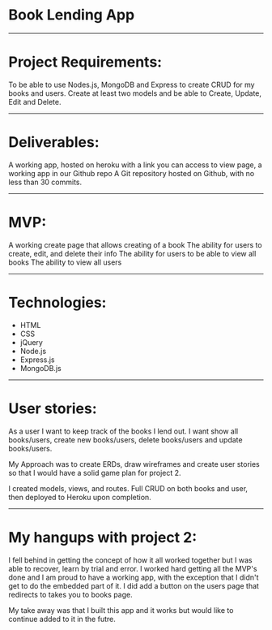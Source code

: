 # Book Lending App

___

# Project Requirements:

To be able to use Nodes.js, MongoDB and Express to create CRUD for my books and users. Create at least two models and be able to Create, Update, Edit and Delete.

___

# Deliverables:

A working app, hosted on heroku with a link you can access to view page, a working app in our Github repo
A Git repository hosted on Github, with no less than 30 commits.

___

# MVP:

A working create page that allows creating of a book
The ability for users to create, edit, and delete their info
The ability for users to be able to view all books
The ability to view all users

___

# Technologies:

* HTML
* CSS
* jQuery
* Node.js
* Express.js
* MongoDB.js

___

# User stories:

As a user I want to keep track of the books I lend out. I want show all books/users, create new books/users, delete books/users and update books/users.

My Approach was to create ERDs, draw wireframes and create user stories so that I would have a solid game plan for project 2.

I created models, views, and routes. Full CRUD on both books and user, then deployed to Heroku upon completion.

___

# My hangups with project 2:

I fell behind in getting the concept of how it all worked together but I was able to recover, learn by trial and error. I worked hard getting all the MVP's
done and I am proud to have a working app, with the exception that I didn't get to do the embedded part of it. I did add a button on the users page that redirects to takes you to books page.

My take away was that I built this app and it works but would like to continue added to it in the futre.

